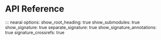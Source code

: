 # API Reference

::: nearai
    options: 
        show_root_heading: true
        show_submodules: true
        show_signature: true
        separate_signature: true
        show_signature_annotations: true
        signature_crossrefs: true